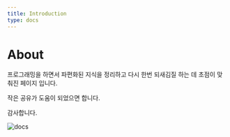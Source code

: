 ```yaml
---
title: Introduction
type: docs
---
```


# About 

프로그래밍을 하면서 파편화된 지식을 정리하고 다시 한번 되새김질 하는 데 초점이 맞춰진 페이지 입니다. 

작은 공유가 도움이 되었으면 합니다.  

감사합니다.

![docs](https://images.unsplash.com/photo-1532153975070-2e9ab71f1b14?ixid=MnwxMjA3fDB8MHxwaG90by1wYWdlfHx8fGVufDB8fHx8&ixlib=rb-1.2.1&auto=format&fit=crop&w=1350&q=80)

